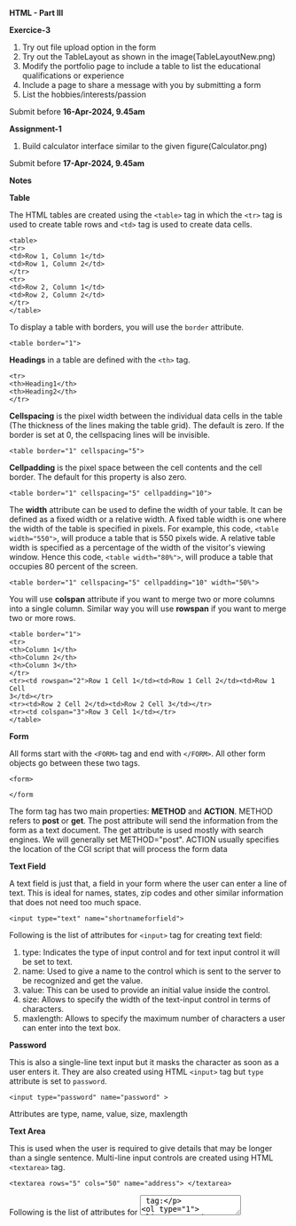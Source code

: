 **HTML - Part III**

**Exercice-3**

1. Try out file upload option in the form
2. Try out the TableLayout as shown in the image(TableLayoutNew.png)
3. Modify the portfolio page to include a table to list the educational qualifications or experience
4. Include a page to share a message with you by submitting a form
5. List the hobbies/interests/passion

Submit before **16-Apr-2024, 9.45am**

**Assignment-1**

1. Build calculator interface similar to the given figure(Calculator.png)

Submit before **17-Apr-2024, 9.45am**

**Notes**

**Table**

The HTML tables are created using the `<table>` tag in which the `<tr>` tag is used to create
table rows and `<td>` tag is used to create data cells. 

```
<table>
<tr>
<td>Row 1, Column 1</td>
<td>Row 1, Column 2</td>
</tr>
<tr>
<td>Row 2, Column 1</td>
<td>Row 2, Column 2</td>
</tr>
</table>
```

To display a table with borders, you will use the `border` attribute.

`<table border="1"> `

**Headings** in a table are defined with the `<th>` tag.

```
<tr>
<th>Heading1</th>
<th>Heading2</th>
</tr>
```

**Cellspacing** is the pixel width between the individual data cells in the table (The thickness of the lines making the table grid). The default is zero. If the border is set at 0, the cellspacing lines will be invisible. 

`<table border="1" cellspacing="5"> `

**Cellpadding** is the pixel space between the cell contents and the cell border. The default for this property is also zero. 

`<table border="1" cellspacing="5" cellpadding="10"> `

The **width** attribute can be used to define the width of your table. It can be defined as a fixed width or a relative width. A fixed table width is one where the width of the table is specified in pixels. For example, this code, `<table width="550">`, will produce a table that is 550 pixels wide. A relative table width is specified as a percentage of the width of the visitor's viewing window. Hence this code, `<table width="80%">`, will produce a table that occupies 80 percent of the screen. 

`<table border="1" cellspacing="5" cellpadding="10" width="50%">` 

You will use **colspan** attribute if you want to merge two or more columns into a single column. Similar way you will use **rowspan** if you want to merge two or more rows.

```
<table border="1">
<tr>
<th>Column 1</th>
<th>Column 2</th>
<th>Column 3</th>
</tr>
<tr><td rowspan="2">Row 1 Cell 1</td><td>Row 1 Cell 2</td><td>Row 1 Cell
3</td></tr>
<tr><td>Row 2 Cell 2</td><td>Row 2 Cell 3</td></tr>
<tr><td colspan="3">Row 3 Cell 1</td></tr>
</table>
```

**Form**

All forms start with the `<FORM>` tag and end with `</FORM>`. All other form objects go between these two tags.

```
<form>

</form
```

The form tag has two main properties: **METHOD** and **ACTION**. METHOD refers to **post** or **get**. The post attribute will send the information from the form as a text document. The get attribute is used mostly with search engines. We will generally set METHOD="post". ACTION usually specifies the location of the CGI script that will process the form data

**Text Field**

A text field is just that, a field in your form where the user can enter a line of text. This is ideal for names, states, zip codes and other similar information that does not need
too much space.

`<input type="text" name="shortnameforfield">`

Following is the list of attributes for `<input>` tag for creating text field:
1. type: Indicates the type of input control and for text input control it will be set to text.
2. name: Used to give a name to the control which is sent to the server to be recognized and get the value.
3. value: This can be used to provide an initial value inside the control.
4. size: Allows to specify the width of the text-input control in terms of characters.
5. maxlength: Allows to specify the maximum number of characters a user can enter into the text box.

**Password**

This is also a single-line text input but it masks the character as soon as a user enters it. They are also created using HTML `<input>` tag but `type` attribute is set to `password`.

`<input type="password" name="password" >`

Attributes are type, name, value, size, maxlength

**Text Area**

This is used when the user is required to give details that may be longer than a single sentence. Multi-line input controls are created using HTML `<textarea>` tag.

`<textarea rows="5" cols="50" name="address"> </textarea>`

Following is the list of attributes for <textarea> tag:
1. name: Used to give a name to the control which is sent to the server to be recognized and get the value.
2. rows: Indicates the number of rows of text area box.
3. cols: Indicates the number of columns of text area box

**Radio Button**

Radio buttons are used when you have a set number of options and you only want to let your site's visitor to choose only one of these choices.

```
<input type="radio" name="gender" value="male"> Male
<input type="radio" name="gender" value="female"> Female
```

**Checkbox**

Checkboxes are used when more than one option is required to be selected. They are also created using HTML `<input>` tag but `type` attribute is set to `checkbox`.

```
<input type="checkbox" name="education" value="ug"> UG
<input type="checkbox" name="education" value="pg"> PG
```

**Select Box**

A select box, also called drop down box which provides option to list down various options in the form of drop down list, from where a user can select one or more options.

```
<select name="course">
<option value="cba" selected>Certified Blockchain Associate</option>
<option value="CED">Certified Ethereum Developer</option>
<option value="CHF">Certified Hyperledger Fabric Developer</option>
</select>
```

**Button**

There are various ways in HTML to create clickable buttons. You can also create a clickable button using `<input>` tag by setting its`type` attribute to `button`. The type attribute can take the following values:

1. submit: This creates a button that automatically submits a form.
2. reset: This creates a button that automatically resets form controls to their initial values.
3. button: This creates a button that is used to trigger a client-side script when the user clicks that button.
4. image: This creates a clickable button but we can use an image as background of the button.

```
<input type="submit" name="submit" value="Submit">
<input type="reset" name="reset" value="Reset">
```

**Inline Style**

We can apply styling to our HTML inside individual HTML tags with inline styling. The style attribute works in the same way as any other HTML attribute. We use style, followed by the equality sign (=), and then a quote where all of the style values will be stored using the standard CSS property-value pairs - "property: value;".

`<input type="submit" name="submit" value="Submit" style="color:blue">`

We can have as many property-value pairs as we want as long as we separate them with a semicolon (;). Commonly used properties are background-color, color, font-family, font-size, text-align etc.

**Lists**

There are three types of lists in HTML

1. Unordered list or Bulleted list (ul)
2. Ordered list or Numbered list (ol)
3. Description list or Definition list (dl)

**Unordered List**

In HTML unordered list, the list items have no specific order or sequence. An unordered list is also called a Bulleted list, as the items are marked with bullets. It begins with the `<ul>` tag and and closes with a `</ul>` tag. The list items begin with the `<li>` tag and end with `</li>` tag.

Syntax:

`<ul>List of Items</ul>`

**Ordered List**

In HTML, all the list items in an ordered list are marked with numbers by default instead of bullets. An HTML ordered list starts with the `<ol>` tag and ends with the `</ol>` tag. The list items start with the `<li>` tag and end with `</li>` tag.

Syntax:

`<ol>List of Items</ol>`

Instead of numbers, you can mark your list items with the alphabet: A, B, C or a,b,c, or roman numerals: i, ii, iii, etc. You can do this by using the `<ol>` tag type attribute.


**Description List**

In an HTML Description list or Definition List, the list items are listed like a dictionary or encyclopedia. Each item in the description list has a description. You can use a description list to display items like a glossary. You will need the following HTML tags to create a description list:

1. `<dl>` (Definition list) tag – Start tag of the definition list
2. `<dt>` (Definition Term) tag – It specifies a term (name)
3. `<dd>` tag (Definition Description) – Specifies the term definition
4. `</dl>` tag (Definition list) – Closing tag of the definition list




